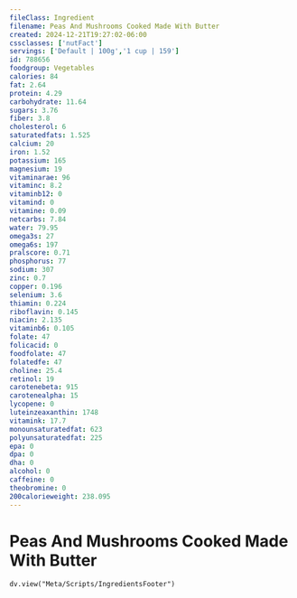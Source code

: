 ```yaml
---
fileClass: Ingredient
filename: Peas And Mushrooms Cooked Made With Butter
created: 2024-12-21T19:27:02-06:00
cssclasses: ['nutFact']
servings: ['Default | 100g','1 cup | 159']
id: 788656
foodgroup: Vegetables
calories: 84
fat: 2.64
protein: 4.29
carbohydrate: 11.64
sugars: 3.76
fiber: 3.8
cholesterol: 6
saturatedfats: 1.525
calcium: 20
iron: 1.52
potassium: 165
magnesium: 19
vitaminarae: 96
vitaminc: 8.2
vitaminb12: 0
vitamind: 0
vitamine: 0.09
netcarbs: 7.84
water: 79.95
omega3s: 27
omega6s: 197
pralscore: 0.71
phosphorus: 77
sodium: 307
zinc: 0.7
copper: 0.196
selenium: 3.6
thiamin: 0.224
riboflavin: 0.145
niacin: 2.135
vitaminb6: 0.105
folate: 47
folicacid: 0
foodfolate: 47
folatedfe: 47
choline: 25.4
retinol: 19
carotenebeta: 915
carotenealpha: 15
lycopene: 0
luteinzeaxanthin: 1748
vitamink: 17.7
monounsaturatedfat: 623
polyunsaturatedfat: 225
epa: 0
dpa: 0
dha: 0
alcohol: 0
caffeine: 0
theobromine: 0
200calorieweight: 238.095
---
```


# Peas And Mushrooms Cooked Made With Butter

```dataviewjs
dv.view("Meta/Scripts/IngredientsFooter")
```